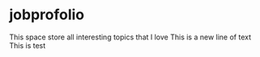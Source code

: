 # jobprofolio
This space store all interesting topics that I love
This is a new line of text
This is test